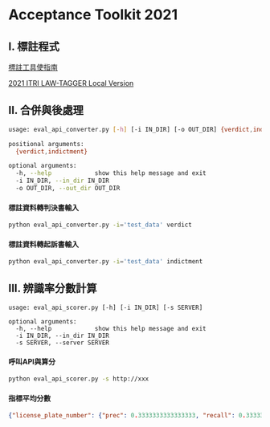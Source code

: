 # Acceptance Toolkit 2021
## I. 標註程式
[標註工具使指南](https://hackmd.io/0nrrMc5NQRKxlZZVkwmD7w)

[2021 ITRI LAW-TAGGER Local Version](https://github.com/NLU-Law-Tech/2021_VerdictTagger/tree/local-mode#下載) 

## II. 合併與後處理
```sh
usage: eval_api_converter.py [-h] [-i IN_DIR] [-o OUT_DIR] {verdict,indictment}

positional arguments:
  {verdict,indictment}

optional arguments:
  -h, --help            show this help message and exit
  -i IN_DIR, --in_dir IN_DIR
  -o OUT_DIR, --out_dir OUT_DIR
```
#### 標註資料轉**判決書**輸入
```sh
python eval_api_converter.py -i='test_data' verdict
```
#### 標註資料轉**起訴書**輸入
```sh
python eval_api_converter.py -i='test_data' indictment
```
## III. 辨識率分數計算
```
usage: eval_api_scorer.py [-h] [-i IN_DIR] [-s SERVER]

optional arguments:
  -h, --help            show this help message and exit
  -i IN_DIR, --in_dir IN_DIR
  -s SERVER, --server SERVER
```
#### 呼叫API與算分
```sh
python eval_api_scorer.py -s http://xxx
```
#### 指標平均分數
```json
{"license_plate_number": {"prec": 0.3333333333333333, "recall": 0.3333333333333333, "f1": 0.3333333333333333}, "account": {"prec": 0.0, "recall": 0.0, "f1": 0.0}, "phone_number": {"prec": 0.0, "recall": 0.0, "f1": 0.0}}
```